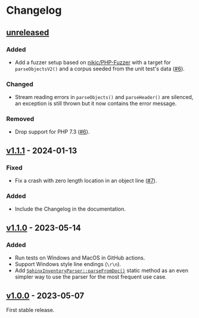 # Changelog

## [unreleased]

### Added

- Add a fuzzer setup based on [nikic/PHP-Fuzzer] with a target for
  `parseObjectsV2()` and a corpus seeded from the unit test's data ([#6]).

### Changed

- Stream reading errors in `parseObjects()` and `parseHeader()` are silenced,
  an exception is still thrown but it now contains the error message.

### Removed

- Drop support for PHP 7.3 ([#6]).

[nikic/PHP-Fuzzer]: https://github.com/nikic/PHP-Fuzzer
[#6]: https://github.com/club-1/sphinx-inventory-parser/pull/6

## [v1.1.1] - 2024-01-13

### Fixed

- Fix a crash with zero length location in an object line ([#7]).

### Added

- Include the Changelog in the documentation.

[#7]: https://github.com/club-1/sphinx-inventory-parser/pull/7

## [v1.1.0] - 2023-05-14

### Added

- Run tests on Windows and MacOS in GitHub actions.
- Support Windows style line endings (`\r\n`).
- Add [`SphinxInventoryParser::parseFromDoc()`][parseFromDoc] static method as
  an even simpler way to use the parser for the most frequent use case.

[parseFromDoc]: https://club-1.github.io/sphinx-inventory-parser/api.html#SphinxInventoryParser::parseFromDoc

## [v1.0.0] - 2023-05-07

First stable release.

[unreleased]: https://github.com/club-1/sphinx-inventory-parser/compare/v1.1.1...HEAD
[v1.1.1]: https://github.com/club-1/sphinx-inventory-parser/releases/tag/v1.1.1
[v1.1.0]: https://github.com/club-1/sphinx-inventory-parser/releases/tag/v1.1.0
[v1.0.0]: https://github.com/club-1/sphinx-inventory-parser/releases/tag/v1.0.0

